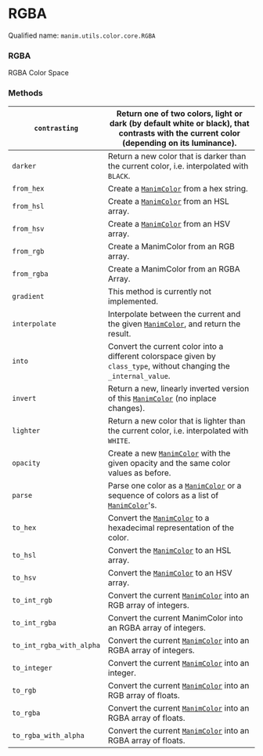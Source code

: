 # RGBA

Qualified name: `manim.utils.color.core.RGBA`

### RGBA

RGBA Color Space

### Methods

| `contrasting`            | Return one of two colors, light or dark (by default white or black), that contrasts with the current color (depending on its luminance).                                                                                                   |
|--------------------------|--------------------------------------------------------------------------------------------------------------------------------------------------------------------------------------------------------------------------------------------|
| `darker`                 | Return a new color that is darker than the current color, i.e. interpolated with `BLACK`.                                                                                                                                                  |
| `from_hex`               | Create a [`ManimColor`](manim.utils.color.core.ManimColor.md#manim.utils.color.core.ManimColor) from a hex string.                                                                                                                         |
| `from_hsl`               | Create a [`ManimColor`](manim.utils.color.core.ManimColor.md#manim.utils.color.core.ManimColor) from an HSL array.                                                                                                                         |
| `from_hsv`               | Create a [`ManimColor`](manim.utils.color.core.ManimColor.md#manim.utils.color.core.ManimColor) from an HSV array.                                                                                                                         |
| `from_rgb`               | Create a ManimColor from an RGB array.                                                                                                                                                                                                     |
| `from_rgba`              | Create a ManimColor from an RGBA Array.                                                                                                                                                                                                    |
| `gradient`               | This method is currently not implemented.                                                                                                                                                                                                  |
| `interpolate`            | Interpolate between the current and the given [`ManimColor`](manim.utils.color.core.ManimColor.md#manim.utils.color.core.ManimColor), and return the result.                                                                               |
| `into`                   | Convert the current color into a different colorspace given by `class_type`, without changing the `_internal_value`.                                                                                                                       |
| `invert`                 | Return a new, linearly inverted version of this [`ManimColor`](manim.utils.color.core.ManimColor.md#manim.utils.color.core.ManimColor) (no inplace changes).                                                                               |
| `lighter`                | Return a new color that is lighter than the current color, i.e. interpolated with `WHITE`.                                                                                                                                                 |
| `opacity`                | Create a new [`ManimColor`](manim.utils.color.core.ManimColor.md#manim.utils.color.core.ManimColor) with the given opacity and the same color values as before.                                                                            |
| `parse`                  | Parse one color as a [`ManimColor`](manim.utils.color.core.ManimColor.md#manim.utils.color.core.ManimColor) or a sequence of colors as a list of [`ManimColor`](manim.utils.color.core.ManimColor.md#manim.utils.color.core.ManimColor)'s. |
| `to_hex`                 | Convert the [`ManimColor`](manim.utils.color.core.ManimColor.md#manim.utils.color.core.ManimColor) to a hexadecimal representation of the color.                                                                                           |
| `to_hsl`                 | Convert the [`ManimColor`](manim.utils.color.core.ManimColor.md#manim.utils.color.core.ManimColor) to an HSL array.                                                                                                                        |
| `to_hsv`                 | Convert the [`ManimColor`](manim.utils.color.core.ManimColor.md#manim.utils.color.core.ManimColor) to an HSV array.                                                                                                                        |
| `to_int_rgb`             | Convert the current [`ManimColor`](manim.utils.color.core.ManimColor.md#manim.utils.color.core.ManimColor) into an RGB array of integers.                                                                                                  |
| `to_int_rgba`            | Convert the current ManimColor into an RGBA array of integers.                                                                                                                                                                             |
| `to_int_rgba_with_alpha` | Convert the current [`ManimColor`](manim.utils.color.core.ManimColor.md#manim.utils.color.core.ManimColor) into an RGBA array of integers.                                                                                                 |
| `to_integer`             | Convert the current [`ManimColor`](manim.utils.color.core.ManimColor.md#manim.utils.color.core.ManimColor) into an integer.                                                                                                                |
| `to_rgb`                 | Convert the current [`ManimColor`](manim.utils.color.core.ManimColor.md#manim.utils.color.core.ManimColor) into an RGB array of floats.                                                                                                    |
| `to_rgba`                | Convert the current [`ManimColor`](manim.utils.color.core.ManimColor.md#manim.utils.color.core.ManimColor) into an RGBA array of floats.                                                                                                   |
| `to_rgba_with_alpha`     | Convert the current [`ManimColor`](manim.utils.color.core.ManimColor.md#manim.utils.color.core.ManimColor) into an RGBA array of floats.                                                                                                   |

